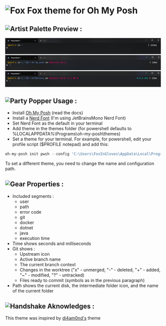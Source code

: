 ﻿# <img src="https://raw.githubusercontent.com/Tarikul-Islam-Anik/Animated-Fluent-Emojis/master/Emojis/Animals/Fox.png" alt="Fox" width="25" height="25" /> Fox theme for Oh My Posh

## <img src="https://raw.githubusercontent.com/Tarikul-Islam-Anik/Animated-Fluent-Emojis/master/Emojis/Activities/Artist%20Palette.png" alt="Artist Palette" width="25" height="25" /> Preview :
![clear prompt](https://github.com/FoxInGloves/Fox-Oh-my-posh-theme/blob/master/src/clear-prompt.png)
![prompt with git](https://github.com/FoxInGloves/Fox-Oh-my-posh-theme/blob/master/src/prompt-with-git.png)
![prompt with dotnet](https://github.com/FoxInGloves/Fox-Oh-my-posh-theme/blob/master/src/prompt-with-dotnet.png)

## <img src="https://raw.githubusercontent.com/Tarikul-Islam-Anik/Animated-Fluent-Emojis/master/Emojis/Activities/Party%20Popper.png" alt="Party Popper" width="25" height="25" /> Usage :
- Install [Oh My Posh](https://ohmyposh.dev/) (read the docs)
- Install a [Nerd Font](https://www.nerdfonts.com/font-downloads) (I'm using JetBrainsMono Nerd Font)
- Set Nerd Font as the default in your terminal
- Add theme in the themes folder (for powershell defaults to %LOCALAPPDATA%\Programs\oh-my-posh\themes)
- Set a theme for your terminal.
  For example, for powershell, edit your profile script ($PROFILE notepad) and add this:
```powershell
oh-my-posh init pwsh --config 'C:\Users\FoxInGloves\AppData\Local\Programs\oh-my-posh\themes\Fox.omp.json' | Invoke-Expression
```
To set a different theme, you need to change the name and configuration path.

## <img src="https://raw.githubusercontent.com/Tarikul-Islam-Anik/Animated-Fluent-Emojis/master/Emojis/Objects/Gear.png" alt="Gear" width="25" height="25" /> Properties :
- Included segments :
  - user
  - path
  - error code
  - git
  - docker
  - dotnet
  - java
  - execution time
- Time shows seconds and milliseconds
- Git shows :
  - Upstream icon
  - Active branch name
  - The current branch context
  - Changes in the worktree ("x" - unmerged, "-" - deleted, "+" - added, "~" - modified, "?" - untracked)
  - Files ready to commit (symbols as in the previous paragraph)
- Path shows the current disk, the intermediate folder icon, and the name of the current folder

## <img src="https://raw.githubusercontent.com/Tarikul-Islam-Anik/Animated-Fluent-Emojis/master/Emojis/Hand%20gestures/Handshake.png" alt="Handshake" width="25" height="25" /> Aknowledges :
This theme was inspired by [di4am0nd's](https://github.com/JanDeDobbeleer/oh-my-posh/blob/main/themes/di4am0nd.omp.json) theme
